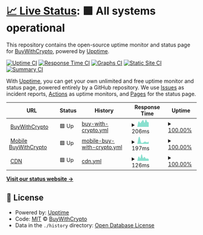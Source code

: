 # [📈 Live Status](https://BuyWithCrypto.github.io/status): <!--live status--> **🟩 All systems operational**

This repository contains the open-source uptime monitor and status page for [BuyWithCrypto](https://buywithcrypto.pages.dev), powered by [Upptime](https://github.com/upptime/upptime).

[![Uptime CI](https://github.com/BuyWithCrypto/status/workflows/Uptime%20CI/badge.svg)](https://github.com/BuyWithCrypto/status/actions?query=workflow%3A%22Uptime+CI%22)
[![Response Time CI](https://github.com/BuyWithCrypto/status/workflows/Response%20Time%20CI/badge.svg)](https://github.com/BuyWithCrypto/status/actions?query=workflow%3A%22Response+Time+CI%22)
[![Graphs CI](https://github.com/BuyWithCrypto/status/workflows/Graphs%20CI/badge.svg)](https://github.com/BuyWithCrypto/status/actions?query=workflow%3A%22Graphs+CI%22)
[![Static Site CI](https://github.com/BuyWithCrypto/status/workflows/Static%20Site%20CI/badge.svg)](https://github.com/BuyWithCrypto/status/actions?query=workflow%3A%22Static+Site+CI%22)
[![Summary CI](https://github.com/BuyWithCrypto/status/workflows/Summary%20CI/badge.svg)](https://github.com/BuyWithCrypto/status/actions?query=workflow%3A%22Summary+CI%22)

With [Upptime](https://upptime.js.org), you can get your own unlimited and free uptime monitor and status page, powered entirely by a GitHub repository. We use [Issues](https://github.com/BuyWithCrypto/status/issues) as incident reports, [Actions](https://github.com/BuyWithCrypto/status/actions) as uptime monitors, and [Pages](https://BuyWithCrypto.github.io/status) for the status page.

<!--start: status pages-->
<!-- This summary is generated by Upptime (https://github.com/upptime/upptime) -->
<!-- Do not edit this manually, your changes will be overwritten -->
<!-- prettier-ignore -->
| URL | Status | History | Response Time | Uptime |
| --- | ------ | ------- | ------------- | ------ |
| <img alt="" src="https://favicons.githubusercontent.com/buywithcrypto.fr" height="13"> [BuyWithCrypto](https://buywithcrypto.fr/) | 🟩 Up | [buy-with-crypto.yml](https://github.com/BuyWithCrypto/status/commits/HEAD/history/buy-with-crypto.yml) | <details><summary><img alt="Response time graph" src="./graphs/buy-with-crypto/response-time-week.png" height="20"> 206ms</summary><br><a href="https://status.buywithcrypto.fr/history/buy-with-crypto"><img alt="Response time 226" src="https://img.shields.io/endpoint?url=https%3A%2F%2Fraw.githubusercontent.com%2FBuyWithCrypto%2Fstatus%2FHEAD%2Fapi%2Fbuy-with-crypto%2Fresponse-time.json"></a><br><a href="https://status.buywithcrypto.fr/history/buy-with-crypto"><img alt="24-hour response time 180" src="https://img.shields.io/endpoint?url=https%3A%2F%2Fraw.githubusercontent.com%2FBuyWithCrypto%2Fstatus%2FHEAD%2Fapi%2Fbuy-with-crypto%2Fresponse-time-day.json"></a><br><a href="https://status.buywithcrypto.fr/history/buy-with-crypto"><img alt="7-day response time 206" src="https://img.shields.io/endpoint?url=https%3A%2F%2Fraw.githubusercontent.com%2FBuyWithCrypto%2Fstatus%2FHEAD%2Fapi%2Fbuy-with-crypto%2Fresponse-time-week.json"></a><br><a href="https://status.buywithcrypto.fr/history/buy-with-crypto"><img alt="30-day response time 223" src="https://img.shields.io/endpoint?url=https%3A%2F%2Fraw.githubusercontent.com%2FBuyWithCrypto%2Fstatus%2FHEAD%2Fapi%2Fbuy-with-crypto%2Fresponse-time-month.json"></a><br><a href="https://status.buywithcrypto.fr/history/buy-with-crypto"><img alt="1-year response time 226" src="https://img.shields.io/endpoint?url=https%3A%2F%2Fraw.githubusercontent.com%2FBuyWithCrypto%2Fstatus%2FHEAD%2Fapi%2Fbuy-with-crypto%2Fresponse-time-year.json"></a></details> | <details><summary><a href="https://status.buywithcrypto.fr/history/buy-with-crypto">100.00%</a></summary><a href="https://status.buywithcrypto.fr/history/buy-with-crypto"><img alt="All-time uptime 98.55%" src="https://img.shields.io/endpoint?url=https%3A%2F%2Fraw.githubusercontent.com%2FBuyWithCrypto%2Fstatus%2FHEAD%2Fapi%2Fbuy-with-crypto%2Fuptime.json"></a><br><a href="https://status.buywithcrypto.fr/history/buy-with-crypto"><img alt="24-hour uptime 100.00%" src="https://img.shields.io/endpoint?url=https%3A%2F%2Fraw.githubusercontent.com%2FBuyWithCrypto%2Fstatus%2FHEAD%2Fapi%2Fbuy-with-crypto%2Fuptime-day.json"></a><br><a href="https://status.buywithcrypto.fr/history/buy-with-crypto"><img alt="7-day uptime 100.00%" src="https://img.shields.io/endpoint?url=https%3A%2F%2Fraw.githubusercontent.com%2FBuyWithCrypto%2Fstatus%2FHEAD%2Fapi%2Fbuy-with-crypto%2Fuptime-week.json"></a><br><a href="https://status.buywithcrypto.fr/history/buy-with-crypto"><img alt="30-day uptime 100.00%" src="https://img.shields.io/endpoint?url=https%3A%2F%2Fraw.githubusercontent.com%2FBuyWithCrypto%2Fstatus%2FHEAD%2Fapi%2Fbuy-with-crypto%2Fuptime-month.json"></a><br><a href="https://status.buywithcrypto.fr/history/buy-with-crypto"><img alt="1-year uptime 98.55%" src="https://img.shields.io/endpoint?url=https%3A%2F%2Fraw.githubusercontent.com%2FBuyWithCrypto%2Fstatus%2FHEAD%2Fapi%2Fbuy-with-crypto%2Fuptime-year.json"></a></details>
| <img alt="" src="https://favicons.githubusercontent.com/mobile.buywithcrypto.fr" height="13"> [Mobile BuyWithCrypto](https://mobile.buywithcrypto.fr/) | 🟩 Up | [mobile-buy-with-crypto.yml](https://github.com/BuyWithCrypto/status/commits/HEAD/history/mobile-buy-with-crypto.yml) | <details><summary><img alt="Response time graph" src="./graphs/mobile-buy-with-crypto/response-time-week.png" height="20"> 197ms</summary><br><a href="https://status.buywithcrypto.fr/history/mobile-buy-with-crypto"><img alt="Response time 197" src="https://img.shields.io/endpoint?url=https%3A%2F%2Fraw.githubusercontent.com%2FBuyWithCrypto%2Fstatus%2FHEAD%2Fapi%2Fmobile-buy-with-crypto%2Fresponse-time.json"></a><br><a href="https://status.buywithcrypto.fr/history/mobile-buy-with-crypto"><img alt="24-hour response time 165" src="https://img.shields.io/endpoint?url=https%3A%2F%2Fraw.githubusercontent.com%2FBuyWithCrypto%2Fstatus%2FHEAD%2Fapi%2Fmobile-buy-with-crypto%2Fresponse-time-day.json"></a><br><a href="https://status.buywithcrypto.fr/history/mobile-buy-with-crypto"><img alt="7-day response time 197" src="https://img.shields.io/endpoint?url=https%3A%2F%2Fraw.githubusercontent.com%2FBuyWithCrypto%2Fstatus%2FHEAD%2Fapi%2Fmobile-buy-with-crypto%2Fresponse-time-week.json"></a><br><a href="https://status.buywithcrypto.fr/history/mobile-buy-with-crypto"><img alt="30-day response time 197" src="https://img.shields.io/endpoint?url=https%3A%2F%2Fraw.githubusercontent.com%2FBuyWithCrypto%2Fstatus%2FHEAD%2Fapi%2Fmobile-buy-with-crypto%2Fresponse-time-month.json"></a><br><a href="https://status.buywithcrypto.fr/history/mobile-buy-with-crypto"><img alt="1-year response time 197" src="https://img.shields.io/endpoint?url=https%3A%2F%2Fraw.githubusercontent.com%2FBuyWithCrypto%2Fstatus%2FHEAD%2Fapi%2Fmobile-buy-with-crypto%2Fresponse-time-year.json"></a></details> | <details><summary><a href="https://status.buywithcrypto.fr/history/mobile-buy-with-crypto">100.00%</a></summary><a href="https://status.buywithcrypto.fr/history/mobile-buy-with-crypto"><img alt="All-time uptime 100.00%" src="https://img.shields.io/endpoint?url=https%3A%2F%2Fraw.githubusercontent.com%2FBuyWithCrypto%2Fstatus%2FHEAD%2Fapi%2Fmobile-buy-with-crypto%2Fuptime.json"></a><br><a href="https://status.buywithcrypto.fr/history/mobile-buy-with-crypto"><img alt="24-hour uptime 100.00%" src="https://img.shields.io/endpoint?url=https%3A%2F%2Fraw.githubusercontent.com%2FBuyWithCrypto%2Fstatus%2FHEAD%2Fapi%2Fmobile-buy-with-crypto%2Fuptime-day.json"></a><br><a href="https://status.buywithcrypto.fr/history/mobile-buy-with-crypto"><img alt="7-day uptime 100.00%" src="https://img.shields.io/endpoint?url=https%3A%2F%2Fraw.githubusercontent.com%2FBuyWithCrypto%2Fstatus%2FHEAD%2Fapi%2Fmobile-buy-with-crypto%2Fuptime-week.json"></a><br><a href="https://status.buywithcrypto.fr/history/mobile-buy-with-crypto"><img alt="30-day uptime 100.00%" src="https://img.shields.io/endpoint?url=https%3A%2F%2Fraw.githubusercontent.com%2FBuyWithCrypto%2Fstatus%2FHEAD%2Fapi%2Fmobile-buy-with-crypto%2Fuptime-month.json"></a><br><a href="https://status.buywithcrypto.fr/history/mobile-buy-with-crypto"><img alt="1-year uptime 100.00%" src="https://img.shields.io/endpoint?url=https%3A%2F%2Fraw.githubusercontent.com%2FBuyWithCrypto%2Fstatus%2FHEAD%2Fapi%2Fmobile-buy-with-crypto%2Fuptime-year.json"></a></details>
| <img alt="" src="https://favicons.githubusercontent.com/cdn.buywithcrypto.fr" height="13"> [CDN](https://cdn.buywithcrypto.fr/up.txt) | 🟩 Up | [cdn.yml](https://github.com/BuyWithCrypto/status/commits/HEAD/history/cdn.yml) | <details><summary><img alt="Response time graph" src="./graphs/cdn/response-time-week.png" height="20"> 126ms</summary><br><a href="https://status.buywithcrypto.fr/history/cdn"><img alt="Response time 122" src="https://img.shields.io/endpoint?url=https%3A%2F%2Fraw.githubusercontent.com%2FBuyWithCrypto%2Fstatus%2FHEAD%2Fapi%2Fcdn%2Fresponse-time.json"></a><br><a href="https://status.buywithcrypto.fr/history/cdn"><img alt="24-hour response time 68" src="https://img.shields.io/endpoint?url=https%3A%2F%2Fraw.githubusercontent.com%2FBuyWithCrypto%2Fstatus%2FHEAD%2Fapi%2Fcdn%2Fresponse-time-day.json"></a><br><a href="https://status.buywithcrypto.fr/history/cdn"><img alt="7-day response time 126" src="https://img.shields.io/endpoint?url=https%3A%2F%2Fraw.githubusercontent.com%2FBuyWithCrypto%2Fstatus%2FHEAD%2Fapi%2Fcdn%2Fresponse-time-week.json"></a><br><a href="https://status.buywithcrypto.fr/history/cdn"><img alt="30-day response time 113" src="https://img.shields.io/endpoint?url=https%3A%2F%2Fraw.githubusercontent.com%2FBuyWithCrypto%2Fstatus%2FHEAD%2Fapi%2Fcdn%2Fresponse-time-month.json"></a><br><a href="https://status.buywithcrypto.fr/history/cdn"><img alt="1-year response time 122" src="https://img.shields.io/endpoint?url=https%3A%2F%2Fraw.githubusercontent.com%2FBuyWithCrypto%2Fstatus%2FHEAD%2Fapi%2Fcdn%2Fresponse-time-year.json"></a></details> | <details><summary><a href="https://status.buywithcrypto.fr/history/cdn">100.00%</a></summary><a href="https://status.buywithcrypto.fr/history/cdn"><img alt="All-time uptime 100.00%" src="https://img.shields.io/endpoint?url=https%3A%2F%2Fraw.githubusercontent.com%2FBuyWithCrypto%2Fstatus%2FHEAD%2Fapi%2Fcdn%2Fuptime.json"></a><br><a href="https://status.buywithcrypto.fr/history/cdn"><img alt="24-hour uptime 100.00%" src="https://img.shields.io/endpoint?url=https%3A%2F%2Fraw.githubusercontent.com%2FBuyWithCrypto%2Fstatus%2FHEAD%2Fapi%2Fcdn%2Fuptime-day.json"></a><br><a href="https://status.buywithcrypto.fr/history/cdn"><img alt="7-day uptime 100.00%" src="https://img.shields.io/endpoint?url=https%3A%2F%2Fraw.githubusercontent.com%2FBuyWithCrypto%2Fstatus%2FHEAD%2Fapi%2Fcdn%2Fuptime-week.json"></a><br><a href="https://status.buywithcrypto.fr/history/cdn"><img alt="30-day uptime 100.00%" src="https://img.shields.io/endpoint?url=https%3A%2F%2Fraw.githubusercontent.com%2FBuyWithCrypto%2Fstatus%2FHEAD%2Fapi%2Fcdn%2Fuptime-month.json"></a><br><a href="https://status.buywithcrypto.fr/history/cdn"><img alt="1-year uptime 100.00%" src="https://img.shields.io/endpoint?url=https%3A%2F%2Fraw.githubusercontent.com%2FBuyWithCrypto%2Fstatus%2FHEAD%2Fapi%2Fcdn%2Fuptime-year.json"></a></details>

<!--end: status pages-->

[**Visit our status website →**](https://BuyWithCrypto.github.io/status)

## 📄 License

- Powered by: [Upptime](https://github.com/upptime/upptime)
- Code: [MIT](./LICENSE) © [BuyWithCrypto](https://buywithcrypto.pages.dev)
- Data in the `./history` directory: [Open Database License](https://opendatacommons.org/licenses/odbl/1-0/)
